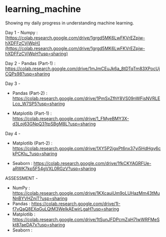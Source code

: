 # learning_machine
Showing my daily progress in understanding machine learning.

Day 1 - Numpy :
[https://colab.research.google.com/drive/1grgd5MK6LwFKVrEZpjw-hXDFFzCVjWpH](https://colab.research.google.com/drive/1grgd5MK6LwFKVrEZpjw-hXDFFzCVjWpH?usp=sharing)


Day 2 - Pandas (Part-1) :
https://colab.research.google.com/drive/1mJmCEuJk6a_8tDTqTm83XPocUjCQPs98?usp=sharing


Day 3 - 
- Pandas (Part-2) :
https://colab.research.google.com/drive/1PmSxZfhY8VS09nWFjsNVRLELco_W7SP5?usp=sharing

- Matplotlib (Part-1) :
https://colab.research.google.com/drive/1_FMyeBMY3X-d3Lpj63GNpQ31tpSBgM8L?usp=sharing


Day 4 - 
- Matplotlib (Part-2) :
https://colab.research.google.com/drive/1XY5P2jgxPt6nx37yi5HdHgy6ckPCKlu_?usp=sharing

- Seaborn :
https://colab.research.google.com/drive/1fkCKYAGRFUe-aRWK7kp5F54gVXL0RGzV?usp=sharing


ASSESSMENT -
- NumPy : https://colab.research.google.com/drive/1KXcauiUm9oLUHazMm43tMuNnBYVHZnjT?usp=sharing
- Pandas : https://colab.research.google.com/drive/1I-f7vQaQ8EXqGuLQtM3WeIkAEwirLgaH?usp=sharing
- Matplotlib : https://colab.research.google.com/drive/1tSunJFDPcmZqH7IwWRFMeSkt87aeDA7x?usp=sharing
- Seaborn :
